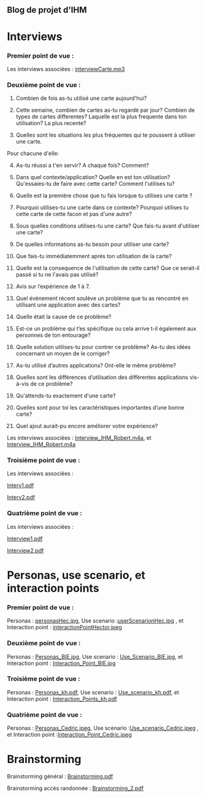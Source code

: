 ## Blog de projet d'IHM

# Interviews 
### Premier point de vue :
 

Les interviews associées :
[interviewCarte.mp3](https://github.com/KohlerHECTOR/IHM-groupe-6-repo/raw/gh-pages/interviewCarte.mp3)

### Deuxième point de vue :
1. Combien de fois as-tu utilisé une carte aujourd'hui?  

2. Cette semaine, combien de cartes as-tu regardé par jour? 
Combien de types de cartes differentes?
Laquelle est la plus frequente dans ton utilisation? La plus recente? 

3. Quelles sont les situations les plus fréquentes qui te poussent à utiliser une carte. 

Pour chacune d'elle:

4. As-tu réussi a t'en servir? A chaque fois? Comment? 

5. Dans quel contexte/application? Quelle en est ton utilisation? Qu'essaies-tu de faire avec cette carte? Comment l'utilises tu?

6. Quelle est la première chose que tu fais lorsque tu utilises une carte ? 

7. Pourquoi utilises-tu une carte dans ce contexte?
Pourquoi utilises tu cette carte de cette facon et pas d'une autre? 

8. Sous quelles conditions utilises-tu une carte?
Que fais-tu avant d'utiliser une carte? 

9. De quelles informations as-tu besoin pour utiliser une carte? 

10. Que fais-tu immédiatemment après ton utilisation de la carte? 

11. Quelle est la consequence de l'utilisation de cette carte? Que ce serait-il passé si tu ne l'avais pas utilisé?

12. Avis sur l’expérience de 1 à 7. 

13. Quel évènement récent soulève un problème que tu as rencontré en utilisant une application avec des cartes? 

14. Quelle était la cause de ce problème? 

15. Est-ce un problème qui t’es spécifique ou cela arrive t-il également aux personnes de ton entourage?  

16. Quelle solution utilises-tu pour contrer ce problème? As-tu des idées concernant un moyen de le corriger? 

17. As-tu utilisé d’autres applications? Ont-elle le même problème? 

18. Quelles sont les différences d’utilisation des différentes applications vis-à-vis de ce problème? 

19. Qu'attends-tu exactement d'une carte? 

20. Quelles sont pour toi les caractéristiques importantes d’une bonne carte? 

21. Quel ajout aurait-pu encore améliorer votre expérience?

Les interviews associées : [Interview_IHM_Robert.m4a](https://github.com/KohlerHECTOR/IHM-groupe-6-repo/raw/gh-pages/Interview_IHM_Robert.m4a), et
[Interview_IHM_Robert.m4a](https://github.com/KohlerHECTOR/IHM-groupe-6-repo/raw/gh-pages/Interview_IHM_Robert.m4a)

### Troisième point de vue :

Les interviews associées :

[Interv1.pdf](https://github.com/KohlerHECTOR/IHM-groupe-6-repo/raw/gh-pages/Interv1.pdf)

[Interv2.pdf](https://github.com/KohlerHECTOR/IHM-groupe-6-repo/raw/gh-pages/Interv2.pdf)

### Quatrième point de vue :

Les interviews associées :

[Interview1.pdf](https://github.com/KohlerHECTOR/IHM-groupe-6-repo/raw/gh-pages/Interview1.pdf)

[Interview2.pdf](https://github.com/KohlerHECTOR/IHM-groupe-6-repo/raw/gh-pages/Interview2.pdf)


# Personas, use scenario, et interaction points
### Premier point de vue :
Personas : [personasHec.jpg](https://github.com/KohlerHECTOR/IHM-groupe-6-repo/raw/gh-pages/personasHec.jpg),
Use scenario :[userScenarionHec.jpg](https://github.com/KohlerHECTOR/IHM-groupe-6-repo/raw/gh-pages/userScenarionHec.JPG) , et
Interaction point : [interactionPointHector.jpeg](https://github.com/KohlerHECTOR/IHM-groupe-6-repo/raw/gh-pages/interactionPointHector.jpeg)

### Deuxième point de vue :
Personas : [Personas_BIE.jpg](https://github.com/KohlerHECTOR/IHM-groupe-6-repo/raw/gh-pages/Personas_BIE.jpg),
Use scenario : [Use_Scenario_BIE.jpg](https://github.com/KohlerHECTOR/IHM-groupe-6-repo/raw/gh-pages/Use_Scenario_BIE.jpg), et
Interaction point : [Interaction_Point_BIE.jpg](https://github.com/KohlerHECTOR/IHM-groupe-6-repo/raw/gh-pages/Interaction_Point_BIE.jpg)

### Troisième point de vue : 
Personas : [Personas_kh.pdf](https://github.com/KohlerHECTOR/IHM-groupe-6-repo/raw/gh-pages/Personas_kh.pdf),
Use scenario : [Use_scenario_kh.pdf](https://github.com/KohlerHECTOR/IHM-groupe-6-repo/raw/gh-pages/Use_scenario_kh.pdf), et
Interaction point : [Interaction_Points_kh.pdf](https://github.com/KohlerHECTOR/IHM-groupe-6-repo/raw/gh-pages/Interaction_Points_kh.pdf)

### Quatrième point de vue :
Personas : [Personas_Cedric.jpeg](https://github.com/KohlerHECTOR/IHM-groupe-6-repo/raw/gh-pages/Personas_Cedric.jpeg),
Use scenario :[Use_scenario_Cedric.jpeg](https://github.com/KohlerHECTOR/IHM-groupe-6-repo/raw/gh-pages/Use_scenario_Cedric.jpeg) , et
Interaction point :[Interaction_Point_Cedric.jpeg](https://github.com/KohlerHECTOR/IHM-groupe-6-repo/raw/gh-pages/Interaction_Point_Cedric.jpeg)

# Brainstorming
Brainstorming général : [Brainstorming.pdf](https://github.com/KohlerHECTOR/IHM-groupe-6-repo/raw/gh-pages/Brainstorming.pdf)

Brainstorming accès randonnée : [Brainstorming_2.pdf](https://github.com/KohlerHECTOR/IHM-groupe-6-repo/raw/gh-pages/Brainstorming_2.pdf)
